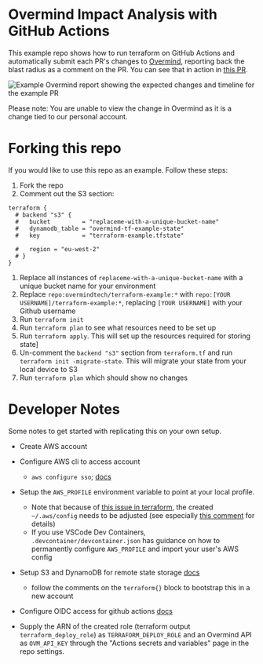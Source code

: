 # Overmind Impact Analysis with GitHub Actions

This example repo shows how to run terraform on GitHub Actions and automatically submit each PR's changes to [Overmind](https://overmind.tech), reporting back the blast radius as a comment on the PR. You can see that in action in [this PR](https://github.com/overmindtech/terraform-example/pull/5).

![Example Overmind report showing the expected changes and timeline for the example PR](https://github.com/overmindtech/terraform-example/assets/122231433/2674702f-5b39-4f24-8fba-1e0f8d8bdcb6)

Please note: You are unable to view the change in Overmind as it is a change tied to our personal account.

# Forking this repo

If you would like to use this repo as an example. Follow these steps:

1. Fork the repo
1. Comment out the S3 section:

```hcl
terraform {
  # backend "s3" {
  #   bucket         = "replaceme-with-a-unique-bucket-name"
  #   dynamodb_table = "overmind-tf-example-state"
  #   key            = "terraform-example.tfstate"

  #   region = "eu-west-2"
  # }
}
```

1. Replace all instances of `replaceme-with-a-unique-bucket-name` with a unique bucket name for your environment
1. Replace `repo:overmindtech/terraform-example:*` with `repo:[YOUR USERNAME]/terraform-example:*`, replacing `[YOUR USERNAME]` with your Github username
1. Run `terraform init`
1. Run `terraform plan` to see what resources need to be set up
1. Run `terraform apply`. This will set up the resources required for storing state]
1. Un-comment the `backend "s3"` section from `terraform.tf` and run `terraform init -migrate-state`. This will migrate your state from your local device to S3
1. Run `terraform plan` which should show no changes

# Developer Notes

Some notes to get started with replicating this on your own setup.

* Create AWS account

* Configure AWS cli to access account
    - `aws configure sso`; [docs](https://docs.aws.amazon.com/signin/latest/userguide/command-line-sign-in.html)

* Setup the `AWS_PROFILE` environment variable to point at your local profile.
    - Note that because of [this issue in terraform](https://github.com/hashicorp/terraform/issues/32465), the created `~/.aws/config` needs to be adjusted (see especially [this comment](https://github.com/hashicorp/terraform/issues/32465#issuecomment-1566744199) for details)
    - If you use VSCode Dev Containers, `.devcontainer/devcontainer.json` has guidance on how to permanently configure `AWS_PROFILE` and import your user's AWS config

* Setup S3 and DynamoDB for remote state storage [docs](https://developer.hashicorp.com/terraform/tutorials/aws-get-started/aws-remote)
    - follow the comments on the `terraform{}` block to bootstrap this in a new account

* Configure OIDC access for github actions [docs](https://docs.github.com/en/actions/deployment/security-hardening-your-deployments/configuring-openid-connect-in-amazon-web-services)

* Supply the ARN of the created role (terraform output `terraform_deploy_role`) as `TERRAFORM_DEPLOY_ROLE` and an Overmind API as `OVM_API_KEY` through the "Actions secrets and variables" page in the repo settings.
